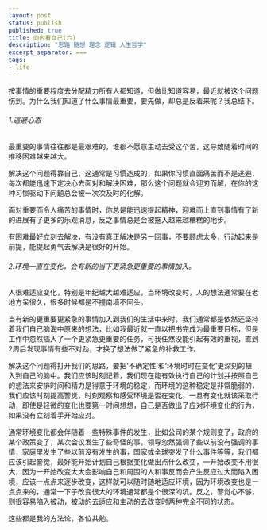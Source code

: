 ```yaml
---
layout: post
status: publish
published: true
title: 向内看自己(六) 
description: "思路 随想 理念 逻辑 人生哲学"
excerpt_separator: ===
tags:
- life
---
```


按事情的重要程度去分配精力所有人都知道，但做比知道容易，最近就被这个问题伤到。为什么我们知道了什么事情最重要，要先做，却总是反着来呢？我总结下。

###### 1.逃避心态

最重要的事情往往都是最艰难的，谁都不愿意主动去受这个苦，这导致随着时间的推移困难越来越大。

解决这个问题得靠自己，这通常是习惯造成的，如果你习惯直面痛苦而不是逃避，每次都能迅速下定决心去面对和解决困难，那么这个问题就会迎刃而解，在你的这种习惯驱动下问题总会被一次次及时的化解。

面对重要而令人痛苦的事情时，你总是能迅速提起精神，迎难而上直到事情有了新的进展有了更多的乐观消息，反之事情总是会被拖入越来越糟糕的地步。

有困难最好立刻去解决，有没有真正解决是另一回事，不要顾虑太多，行动起来是前提，能提起勇气去解决是很好的开始。

###### 2.环境一直在变化，会有新的当下更紧急更重要的事情加入。

人很难适应变化，特别是年纪越大越难适应，当环境改变时，人的想法通常要在老地方呆很久，很多时候都是不撞南墙不回头。

当有新的更重要更紧急的事情加入到我们的生活中来时，我们通常都是依然还坚持着我们自己脑海中原来的想法，比如我最近就一直以把书完成为最重要目标，但是工作中忽然插入了一个更紧急更重要的任务，可我任然没能引起有效的重视，直到2周后发现事情有些不对劲，才换了想法做了紧急的补救工作。

解决这个问题得打开我们的思路，要把‘不确定性’和‘环境时时在变化’更深刻的植入到自己的脑中。我们应该时刻记着，我们现在能有效执行自己的计划并按照自己的想法来安排时间和精力是得意于环境的稳定，而环境的这种稳定是非常脆弱的，我们应该时刻提高警觉，时刻观察和感受环境是否在变化，一旦有变化就该采取行动，即使是轻微的变化也要第一时间想想，自己是否做出了应对环境变化的行为，如果没有立刻着手开始应对。

通常环境变化都会伴随着一些特殊事件的发生，比如公司的某个规则变了，政府的某个政策变了，某次会议发生了些奇怪的事，领导忽然强调了些以前没有强调的事情，家庭里发生了些以前没有发生的事，国家或全球突发了什么事件等等，我们都应该引起警觉，最好能开始计划自己根据变化做出点什么改变，一开始改变不用很大，因为一开始改变太大会影响自己和周围的人和事反而会产生反应过大而陷入困境，应该一点点来逐步改变，这样就可以随时随地适应环境，因为环境改变也是一点点来的，通常一下子改变很大的环境通常都是个很深的坑。反之，警觉心不够，则很容易陷入被动，被动的去适应和主动的去改变时两种完全不同的状态。

这些都是我的方法论，各位共勉。

